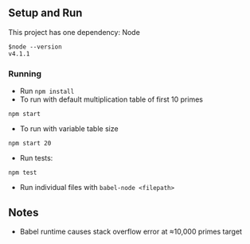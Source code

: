 ## Setup and Run
This project has one dependency: Node
```
$node --version
v4.1.1
```

### Running
* Run `npm install`
* To run with default multiplication table of first 10 primes
```
npm start
```
* To run with variable table size
```
npm start 20
```
* Run tests:
```
npm test
```
* Run individual files with `babel-node <filepath>`

## Notes
* Babel runtime causes stack overflow error at ≈10,000 primes target
